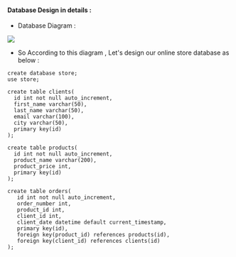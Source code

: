 #### Database Design in details :
- Database Diagram :
<img src="https://github.com/AlyRagab/databases-for-devops/blob/master/mysql/images/online-store.png" />

- So According to this diagram , Let's design our online store database as below :
```
create database store;
use store;

create table clients(
  id int not null auto_increment,
  first_name varchar(50),
  last_name varchar(50),
  email varchar(100),
  city varchar(50),
  primary key(id)
);

create table products(
  id int not null auto_increment,
  product_name varchar(200),
  product_price int,
  primary key(id)
);

create table orders(
   id int not null auto_increment,
   order_number int,
   product_id int,
   client_id int,
   client_date datetime default current_timestamp,
   primary key(id),
   foreign key(product_id) references products(id),
   foreign key(client_id) references clients(id)
);

```
